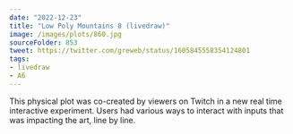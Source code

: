 ```yaml
---
date: "2022-12-23"
title: "Low Poly Mountains 8 (livedraw)"
image: /images/plots/860.jpg
sourceFolder: 853
tweet: https://twitter.com/greweb/status/1605845558354124801
tags:
- livedraw
- A6
---
```


This physical plot was co-created by viewers on Twitch in a new real time interactive experiment. Users had various ways to interact with inputs that was impacting the art, line by line.